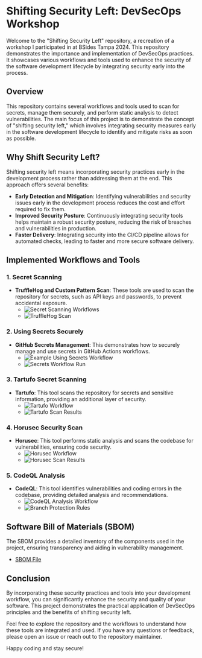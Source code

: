 # Shifting Security Left: DevSecOps Workshop

Welcome to the "Shifting Security Left" repository, a recreation of a workshop I participated in at BSides Tampa 2024. This repository demonstrates the importance and implementation of DevSecOps practices. It showcases various workflows and tools used to enhance the security of the software development lifecycle by integrating security early into the process.

## Overview

This repository contains several workflows and tools used to scan for secrets, manage them securely, and perform static analysis to detect vulnerabilities. The main focus of this project is to demonstrate the concept of "shifting security left," which involves integrating security measures early in the software development lifecycle to identify and mitigate risks as soon as possible.

## Why Shift Security Left?

Shifting security left means incorporating security practices early in the development process rather than addressing them at the end. This approach offers several benefits:
- **Early Detection and Mitigation**: Identifying vulnerabilities and security issues early in the development process reduces the cost and effort required to fix them.
- **Improved Security Posture**: Continuously integrating security tools helps maintain a robust security posture, reducing the risk of breaches and vulnerabilities in production.
- **Faster Delivery**: Integrating security into the CI/CD pipeline allows for automated checks, leading to faster and more secure software delivery.

## Implemented Workflows and Tools

### 1. Secret Scanning
- **TruffleHog and Custom Pattern Scan**: These tools are used to scan the repository for secrets, such as API keys and passwords, to prevent accidental exposure.
  - ![Secret Scanning Workflows](https://i.allthepics.net/2024/05/19/2Secret-scanning.png)
  - ![TruffleHog Scan](https://i.allthepics.net/2024/05/19/3-secret-scan-trufflehog.md.png)

### 2. Using Secrets Securely
- **GitHub Secrets Management**: This demonstrates how to securely manage and use secrets in GitHub Actions workflows.
  - ![Example Using Secrets Workflow](https://i.allthepics.net/2024/05/19/4a-Using-secrets.png)
  - ![Secrets Workflow Run](https://i.allthepics.net/2024/05/19/5-using-secrets.png)

### 3. Tartufo Secret Scanning
- **Tartufo**: This tool scans the repository for secrets and sensitive information, providing an additional layer of security.
  - ![Tartufo Workflow](https://i.allthepics.net/2024/05/19/6-Tatufro.png)
  - ![Tartufo Scan Results](https://i.allthepics.net/2024/05/19/7-Tatufro.png)

### 4. Horusec Security Scan
- **Horusec**: This tool performs static analysis and scans the codebase for vulnerabilities, ensuring code security.
  - ![Horusec Workflow](https://i.allthepics.net/2024/05/19/8-Horusec.png)
  - ![Horusec Scan Results](https://i.allthepics.net/2024/05/19/9-Horusec.png)

### 5. CodeQL Analysis
- **CodeQL**: This tool identifies vulnerabilities and coding errors in the codebase, providing detailed analysis and recommendations.
  - ![CodeQL Analysis Workflow](https://i.allthepics.net/2024/05/19/11-Security-Tab.png)
  - ![Branch Protection Rules](https://i.allthepics.net/2024/05/19/12-Branch-Protection-rules.png)

## Software Bill of Materials (SBOM)

The SBOM provides a detailed inventory of the components used in the project, ensuring transparency and aiding in vulnerability management.

- [SBOM File](https://github.com/alexmalooley/Shifting-security-Left/blob/main/SBOMShifting-security-Left_alexmalooley_494c99c0a2a790cece3e65ecff04dda61a05952b.json)

## Conclusion

By incorporating these security practices and tools into your development workflow, you can significantly enhance the security and quality of your software. This project demonstrates the practical application of DevSecOps principles and the benefits of shifting security left.

Feel free to explore the repository and the workflows to understand how these tools are integrated and used. If you have any questions or feedback, please open an issue or reach out to the repository maintainer.

Happy coding and stay secure!

